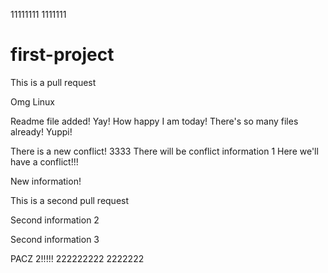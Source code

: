 11111111
1111111
# first-project

This is a pull request

Omg Linux

Readme file added! Yay! How happy I am today! There's so many files already! Yuppi!

There is a new conflict!
3333
There will be conflict information 1
Here we'll have a conflict!!!

New information!

This is a second pull request

Second information 2

Second information 3

PACZ 2!!!!!
222222222
2222222
